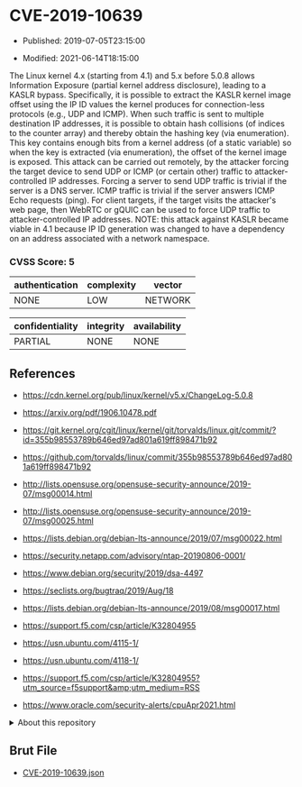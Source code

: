 # CVE-2019-10639

- Published: 2019-07-05T23:15:00

- Modified: 2021-06-14T18:15:00

The Linux kernel 4.x (starting from 4.1) and 5.x before 5.0.8 allows Information Exposure (partial kernel address disclosure), leading to a KASLR bypass. Specifically, it is possible to extract the KASLR kernel image offset using the IP ID values the kernel produces for connection-less protocols (e.g., UDP and ICMP). When such traffic is sent to multiple destination IP addresses, it is possible to obtain hash collisions (of indices to the counter array) and thereby obtain the hashing key (via enumeration). This key contains enough bits from a kernel address (of a static variable) so when the key is extracted (via enumeration), the offset of the kernel image is exposed. This attack can be carried out remotely, by the attacker forcing the target device to send UDP or ICMP (or certain other) traffic to attacker-controlled IP addresses. Forcing a server to send UDP traffic is trivial if the server is a DNS server. ICMP traffic is trivial if the server answers ICMP Echo requests (ping). For client targets, if the target visits the attacker's web page, then WebRTC or gQUIC can be used to force UDP traffic to attacker-controlled IP addresses. NOTE: this attack against KASLR became viable in 4.1 because IP ID generation was changed to have a dependency on an address associated with a network namespace.

### CVSS Score: **5**

| authentication | complexity | vector |
| --- | --- | --- |
| NONE | LOW | NETWORK |

| confidentiality | integrity | availability |
| --- | --- | --- |
| PARTIAL | NONE | NONE |

## References

* https://cdn.kernel.org/pub/linux/kernel/v5.x/ChangeLog-5.0.8

* https://arxiv.org/pdf/1906.10478.pdf

* https://git.kernel.org/cgit/linux/kernel/git/torvalds/linux.git/commit/?id=355b98553789b646ed97ad801a619ff898471b92

* https://github.com/torvalds/linux/commit/355b98553789b646ed97ad801a619ff898471b92

* http://lists.opensuse.org/opensuse-security-announce/2019-07/msg00014.html

* http://lists.opensuse.org/opensuse-security-announce/2019-07/msg00025.html

* https://lists.debian.org/debian-lts-announce/2019/07/msg00022.html

* https://security.netapp.com/advisory/ntap-20190806-0001/

* https://www.debian.org/security/2019/dsa-4497

* https://seclists.org/bugtraq/2019/Aug/18

* https://lists.debian.org/debian-lts-announce/2019/08/msg00017.html

* https://support.f5.com/csp/article/K32804955

* https://usn.ubuntu.com/4115-1/

* https://usn.ubuntu.com/4118-1/

* https://support.f5.com/csp/article/K32804955?utm_source=f5support&amp;utm_medium=RSS

* https://www.oracle.com/security-alerts/cpuApr2021.html

<details>
<summary>About this repository</summary> 

  This repository is part of the project [Live Hack CVE](https://github.com/Live-Hack-CVE). Main website can be found [www.live-hack.org](https://www.live-hack.org) 
  
  Made by [Sn0wAlice](https://github.com/Sn0wAlice) for the people that care about security and need to have a feed of the latest CVEs. Hope you enjoy it, don't forget to star the repo and follow me on [Twitter](https://twitter.com/Sn0wAlice) and [Github](https://github.com/Sn0wAlice). And that is my [personnal website](https://www.alice-snow.me/)

  - [Home Page](https://github.com/Live-Hack-CVE)
  - [Framework](https://github.com/Live-Hack-CVE/cve-framework)
  - [CVE database](https://github.com/Live-Hack-CVE/full_database)
  - [Changelog](https://github.com/Live-Hack-CVE/Changelog)
</details>

## Brut File

* [CVE-2019-10639.json](https://raw.githubusercontent.com/Live-Hack-CVE/full_database/main/cves/2019/CVE-2019-10639.json)

